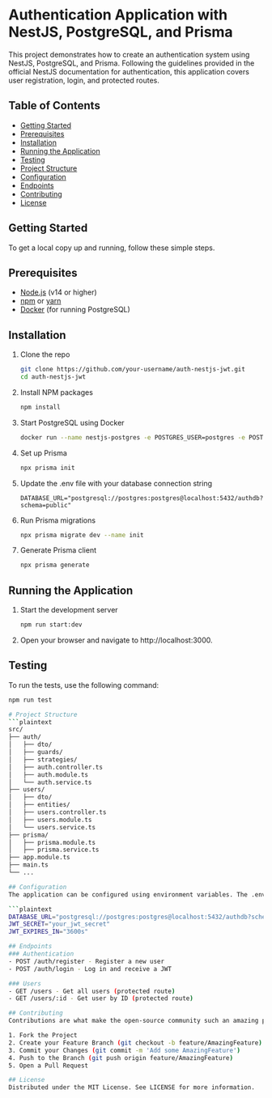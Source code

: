 # Authentication Application with NestJS, PostgreSQL, and Prisma

This project demonstrates how to create an authentication system using NestJS, PostgreSQL, and Prisma. Following the guidelines provided in the official NestJS documentation for authentication, this application covers user registration, login, and protected routes.

## Table of Contents

- [Getting Started](#getting-started)
- [Prerequisites](#prerequisites)
- [Installation](#installation)
- [Running the Application](#running-the-application)
- [Testing](#testing)
- [Project Structure](#project-structure)
- [Configuration](#configuration)
- [Endpoints](#endpoints)
- [Contributing](#contributing)
- [License](#license)

## Getting Started

To get a local copy up and running, follow these simple steps.

## Prerequisites

- [Node.js](https://nodejs.org/) (v14 or higher)
- [npm](https://www.npmjs.com/) or [yarn](https://yarnpkg.com/)
- [Docker](https://www.docker.com/) (for running PostgreSQL)

## Installation

1. Clone the repo

   ```sh
   git clone https://github.com/your-username/auth-nestjs-jwt.git
   cd auth-nestjs-jwt
   
2. Install NPM packages

   ```sh
   npm install
   
3. Start PostgreSQL using Docker
   ```sh
   docker run --name nestjs-postgres -e POSTGRES_USER=postgres -e POSTGRES_PASSWORD=postgres -e POSTGRES_DB=authdb -p 5432:5432 -d postgres

4. Set up Prisma
   ```sh
   npx prisma init

5. Update the .env file with your database connection string
   ```plaintext
   DATABASE_URL="postgresql://postgres:postgres@localhost:5432/authdb?schema=public"

6. Run Prisma migrations
   ```sh
   npx prisma migrate dev --name init

7. Generate Prisma client
   ```sh
   npx prisma generate

## Running the Application
1. Start the development server
   ```sh
   npm run start:dev

2. Open your browser and navigate to http://localhost:3000.

## Testing
To run the tests, use the following command:
   ```sh
   npm run test

# Project Structure
   ```plaintext
   src/
   ├── auth/
   │   ├── dto/
   │   ├── guards/
   │   ├── strategies/
   │   ├── auth.controller.ts
   │   ├── auth.module.ts
   │   └── auth.service.ts
   ├── users/
   │   ├── dto/
   │   ├── entities/
   │   ├── users.controller.ts
   │   ├── users.module.ts
   │   └── users.service.ts
   ├── prisma/
   │   ├── prisma.module.ts
   │   ├── prisma.service.ts
   ├── app.module.ts
   ├── main.ts
   └── ...

## Configuration
The application can be configured using environment variables. The .env file contains the following variables:

   ```plaintext
   DATABASE_URL="postgresql://postgres:postgres@localhost:5432/authdb?schema=public"
   JWT_SECRET="your_jwt_secret"
   JWT_EXPIRES_IN="3600s"

## Endpoints
### Authentication
- POST /auth/register - Register a new user
- POST /auth/login - Log in and receive a JWT

### Users
- GET /users - Get all users (protected route)
- GET /users/:id - Get user by ID (protected route)

## Contributing
Contributions are what make the open-source community such an amazing place to learn, inspire, and create. Any contributions you make are greatly appreciated.

1. Fork the Project
2. Create your Feature Branch (git checkout -b feature/AmazingFeature)
3. Commit your Changes (git commit -m 'Add some AmazingFeature')
4. Push to the Branch (git push origin feature/AmazingFeature)
5. Open a Pull Request

## License
Distributed under the MIT License. See LICENSE for more information.
